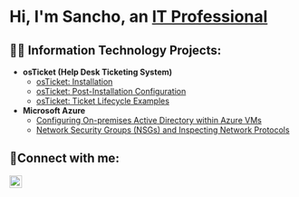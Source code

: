 <h1>Hi, I'm Sancho, an <a href="https://www.linkedin.com/in/sancho-barrett-pmp-622662103/">IT Professional</a></h1>

<h2>👨‍💻 Information Technology Projects:</h2>

- <b>osTicket (Help Desk Ticketing System)</b>
  - [osTicket: Installation](https://github.com/sanchb11/osticket-prereqs)
  - [osTicket: Post-Installation Configuration](https://github.com/sanchb11/post-install-config)
  - [osTicket: Ticket Lifecycle Examples](https://github.com/sanchb11/ticket-lifecycle)
- <b>Microsoft Azure</b>
  - [Configuring On-premises Active Directory within Azure VMs](https://github.com/sanchb11/configure-ad)
  - [Network Security Groups (NSGs) and Inspecting Network Protocols](https://github.com/sanchb11/azure-network-protocols)

<h2>🤳Connect with me:</h2>


[<img align="left" alt="Josh | LinkedIn" width="22px" src="https://cdn.jsdelivr.net/npm/simple-icons@v3/icons/linkedin.svg" />][linkedin]



[linkedin]: https://www.linkedin.com/in/sancho-barrett-pmp-622662103/
